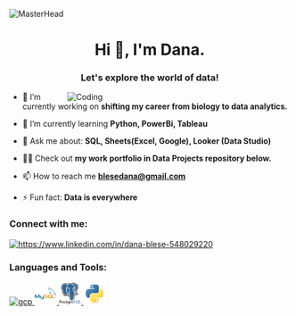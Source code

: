 ![MasterHead](https://investors.biogen.com/sites/g/files/knoqqb80686/themes/site/nir_pid1897/dist/images/banner1.jpg)

<h1 align="center">Hi 👋, I'm Dana.</h1>
<h3 align="center">Let's explore the world of data!</h3>
<img align="right" alt="Coding" width="400" src="https://149695847.v2.pressablecdn.com/wp-content/uploads/2019/03/cloudd.gif" >

  
- 🔭 I’m currently working on **shifting my career from biology to data analytics.**

- 🌱 I’m currently learning **Python, PowerBi, Tableau**

- 🤝 Ask me about: **SQL, Sheets(Excel, Google), Looker (Data Studio)**

- 👨‍💻 Check out **my work portfolio in Data Projects repository below.**

- 📫 How to reach me **blesedana@gmail.com**

- ⚡ Fun fact: **Data is everywhere**

<h3 align="left">Connect with me:</h3>
<p align="left">
<a href="https://linkedin.com/in/https://www.linkedin.com/in/dana-blese-548029220" target="blank"><img align="center" src="https://raw.githubusercontent.com/rahuldkjain/github-profile-readme-generator/master/src/images/icons/Social/linked-in-alt.svg" alt="https://www.linkedin.com/in/dana-blese-548029220" height="30" width="40" /></a>
</p>

<h3 align="left">Languages and Tools:</h3>
<p align="left"> <a href="https://cloud.google.com" target="_blank" rel="noreferrer"> <img src="https://www.vectorlogo.zone/logos/google_cloud/google_cloud-icon.svg" alt="gcp" width="40" height="40"/> </a> <a href="https://www.mysql.com/" target="_blank" rel="noreferrer"> <img src="https://raw.githubusercontent.com/devicons/devicon/master/icons/mysql/mysql-original-wordmark.svg" alt="mysql" width="40" height="40"/> </a> <a href="https://www.postgresql.org" target="_blank" rel="noreferrer"> <img src="https://raw.githubusercontent.com/devicons/devicon/master/icons/postgresql/postgresql-original-wordmark.svg" alt="postgresql" width="40" height="40"/> </a> <a href="https://www.python.org" target="_blank" rel="noreferrer"> <img src="https://raw.githubusercontent.com/devicons/devicon/master/icons/python/python-original.svg" alt="python" width="40" height="40"/> </a> </p>

